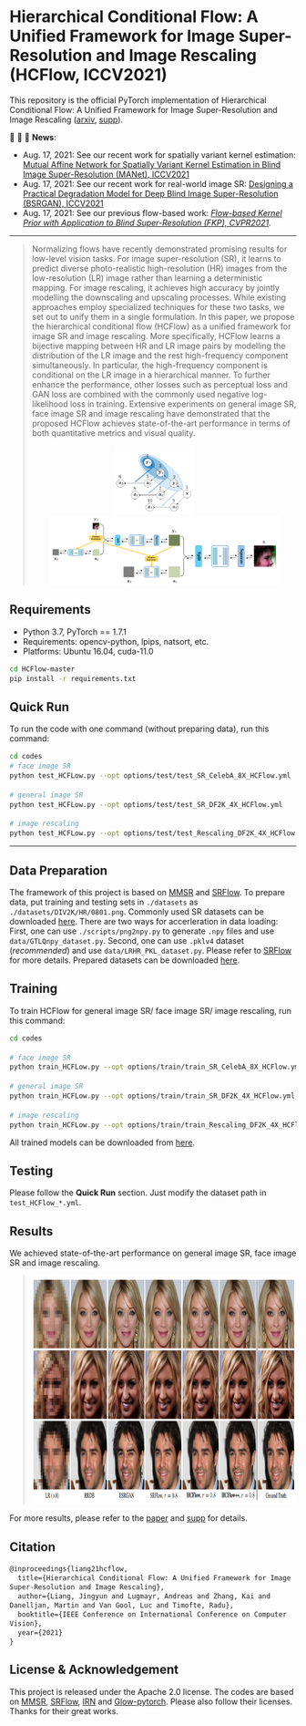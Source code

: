 
# Hierarchical Conditional Flow: A Unified Framework for Image Super-Resolution and Image Rescaling (HCFlow, ICCV2021)

This repository is the official PyTorch implementation of Hierarchical Conditional Flow: A Unified Framework for Image Super-Resolution and Image Rescaling
([arxiv](https://arxiv.org/pdf/2108.05301.pdf), [supp](https://github.com/JingyunLiang/HCFlow/releases/tag/v0.0)).


:rocket:  :rocket:  :rocket: **News**: 
 - Aug. 17, 2021: See our recent work for spatially variant kernel estimation: [Mutual Affine Network for Spatially Variant Kernel Estimation in Blind Image Super-Resolution (MANet), ICCV2021](https://github.com/JingyunLiang/MANet)
 - Aug. 17, 2021: See our recent work for real-world image SR: [Designing a Practical Degradation Model for Deep Blind Image Super-Resolution (BSRGAN), ICCV2021](https://github.com/cszn/BSRGAN)
 - Aug. 17, 2021: See our previous flow-based work: *[Flow-based Kernel Prior with Application to Blind Super-Resolution (FKP), CVPR2021](https://github.com/JingyunLiang/FKP).*
 ---

> Normalizing flows have recently demonstrated promising results for low-level vision tasks. For image super-resolution (SR), it learns to predict diverse photo-realistic high-resolution (HR) images from the low-resolution (LR) image rather than learning a deterministic mapping. For image rescaling, it achieves high accuracy by jointly modelling the downscaling and upscaling processes. While existing approaches employ specialized techniques for these two tasks, we set out to unify them in a single formulation. In this paper, we propose the hierarchical conditional flow (HCFlow) as a unified framework for image SR and image rescaling. More specifically, HCFlow learns a bijective mapping between HR and LR image pairs by modelling the distribution of the LR image and the rest high-frequency component simultaneously. In particular, the high-frequency component is conditional on the LR image in a hierarchical manner. To further enhance the performance, other losses such as perceptual loss and GAN loss are combined with the commonly used negative log-likelihood loss in training. Extensive experiments on general image SR, face image SR and image rescaling have demonstrated that the proposed HCFlow achieves state-of-the-art performance in terms of both quantitative metrics and visual quality.
><p align="center">
  > <img height="120" src="./illustrations/computation_graph.png">&nbsp;&nbsp;&nbsp;&nbsp;&nbsp;&nbsp;&nbsp;&nbsp;&nbsp;<img height="120" src="./illustrations/architecture.png">
</p>

## Requirements
- Python 3.7, PyTorch == 1.7.1
- Requirements: opencv-python, lpips, natsort, etc.
- Platforms: Ubuntu 16.04, cuda-11.0


```bash
cd HCFlow-master
pip install -r requirements.txt 
```

## Quick Run
To run the code with one command (without preparing data), run this command:
```bash
cd codes
# face image SR
python test_HCFLow.py --opt options/test/test_SR_CelebA_8X_HCFlow.yml

# general image SR
python test_HCFLow.py --opt options/test/test_SR_DF2K_4X_HCFlow.yml

# image rescaling
python test_HCFLow.py --opt options/test/test_Rescaling_DF2K_4X_HCFlow.yml
```
---

## Data Preparation
The framework of this project is based on [MMSR](https://github.com/open-mmlab/mmediting) and [SRFlow](https://github.com/andreas128/SRFlow). To prepare data, put training and testing sets in `./datasets` as `./datasets/DIV2K/HR/0801.png`. Commonly used SR datasets can be downloaded [here](https://github.com/xinntao/BasicSR/blob/master/docs/DatasetPreparation.md#common-image-sr-datasets). 
There are two ways for accerleration in data loading: First, one can use `./scripts/png2npy.py` to generate `.npy` files and use `data/GTLQnpy_dataset.py`. Second, one can use `.pklv4` dataset (*recommended*) and use `data/LRHR_PKL_dataset.py`. Please refer to [SRFlow](https://github.com/andreas128/SRFlow#dataset-how-to-train-on-your-own-data) for more details. Prepared datasets can be downloaded [here](http://data.vision.ee.ethz.ch/alugmayr/SRFlow/datasets.zip).

## Training

To train HCFlow for general image SR/ face image SR/ image rescaling, run this command:

```bash
cd codes

# face image SR
python train_HCFLow.py --opt options/train/train_SR_CelebA_8X_HCFlow.yml

# general image SR
python train_HCFLow.py --opt options/train/train_SR_DF2K_4X_HCFlow.yml

# image rescaling
python train_HCFLow.py --opt options/train/train_Rescaling_DF2K_4X_HCFlow.yml
```
All trained models can be downloaded from [here](https://github.com/JingyunLiang/HCFlow/releases/tag/v0.0).


## Testing

Please follow the **Quick Run** section. Just modify the dataset path in `test_HCFlow_*.yml`.

## Results
We achieved state-of-the-art performance on general image SR, face image SR and image rescaling. 
> <img height="400" src="./illustrations/face_result.png">
> 
For more results, please refer to the [paper](https://arxiv.org/abs/2108.05301) and [supp](https://github.com/JingyunLiang/HCFlow/releases/tag/v0.0) for details. 

## Citation
    @inproceedings{liang21hcflow,
      title={Hierarchical Conditional Flow: A Unified Framework for Image Super-Resolution and Image Rescaling},
      author={Liang, Jingyun and Lugmayr, Andreas and Zhang, Kai and Danelljan, Martin and Van Gool, Luc and Timofte, Radu},
      booktitle={IEEE Conference on International Conference on Computer Vision},
      year={2021}
    }


## License & Acknowledgement

This project is released under the Apache 2.0 license. The codes are based on [MMSR](https://github.com/open-mmlab/mmediting), [SRFlow](https://github.com/andreas128/SRFlow), [IRN](https://github.com/pkuxmq/Invertible-Image-Rescaling) and [Glow-pytorch](https://github.com/chaiyujin/glow-pytorch). Please also follow their licenses. Thanks for their great works.

